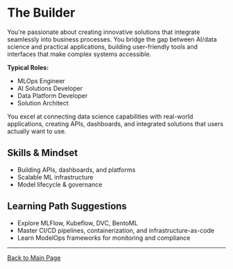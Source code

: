 # The Builder

You're passionate about creating innovative solutions that integrate seamlessly into business processes. You bridge the gap between AI/data science and practical applications, building user-friendly tools and interfaces that make complex systems accessible.

**Typical Roles:**

- MLOps Engineer
- AI Solutions Developer
- Data Platform Developer
- Solution Architect

You excel at connecting data science capabilities with real-world applications, creating APIs, dashboards, and integrated solutions that users actually want to use.

## Skills & Mindset

- Building APIs, dashboards, and platforms
- Scalable ML infrastructure
- Model lifecycle & governance

## Learning Path Suggestions

- Explore MLFlow, Kubeflow, DVC, BentoML
- Master CI/CD pipelines, containerization, and infrastructure-as-code
- Learn ModelOps frameworks for monitoring and compliance

---

[Back to Main Page](../README.md)
